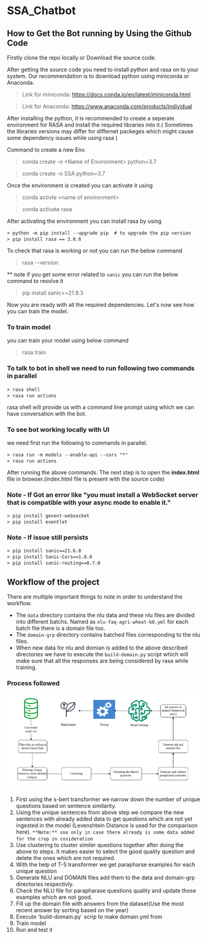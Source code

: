 # SSA_Chatbot

## How to Get the Bot running by Using the Github Code
Firstly clone the repo locally or Download the source code.

After getting the source code you need to install python and rasa on to your system. Our recommendation is to download python using miniconda or Anaconda.

> Link for miniconda: https://docs.conda.io/en/latest/miniconda.html

> Link for Anaconda: https://www.anaconda.com/products/individual

After installing the python, it is recommended to create a seperate environment for RASA and install the required libraries into it.( Sometimes the libraries versions may differ for differnet packeges which might cause some dependency issues while using rasa )

Command to create a new Env.

> conda create -n \<Name of Environment> python=3.7

> conda create -n SSA python=3.7

Once the environment is created you can activate it using
> conda activte \<name of environment>

> conda activate rasa

After activating the environment you can install rasa by using
    
    > python -m pip install --upgrade pip  # to upgrade the pip version
    > pip install rasa == 3.0.6

To check that rasa is working or not you can run the below command
> rasa --version

** note if you get some error related to `sanic` you can run the below command to resolve it
> pip install sanic==21.9.3

Now you are ready with all the required dependencies. Let's now see how you can train the model.

### To train model
you can train your model using below command
> rasa train

### To talk to bot in shell we need to run following two commands in parallel
    > rasa shell
    > rasa run actions
rasa shell will provide us with a command line prompt using which we can have conversation with the bot.

### To see bot working locally with UI
we need first run the following to commands in parallel.
    
    > rasa run -m models --enable-api --cors "*" 
    > rasa run actions
After running the above commands. The next step is to open the <b>index.html</b> file in browser.(index.html file is present with the source code)

### Note - If Got an error like "you must install a WebSocket server that is compatible with your async mode to enable it."
    > pip install gevent-websocket
    > pip install eventlet

### Note - If issue still persists
    > pip install sanic==21.6.0
    > pip install Sanic-Cors==1.0.0
    > pip install sanic-routing==0.7.0

## Workflow of the project

There are multiple important things to note in order to understand the workflow.

- The `data` directory contains the nlu data and these nlu files are divided into different batchs. Named as `nlu-faq-agri-wheat-b0.yml` for each batch file there is a domain file too.
- The `domain-grp` directory contains batched files corresponding to the nlu files.
- When new data for nlu and domian is added to the above described directories we have to execute the `build-domain.py` script which will make sure that all the responses are being considered by rasa while training.

### Process followed
<p style="text-align:center;"><img src=pipeline.png alt="Logo"></p>

1. First using the s-bert transformer we narrow down the number of unique questions based on sentence similarity.
2. Using the unique sentences from above step we compare the new sentences with already added data to get questions which are not yet ingested in the model (Levenshtein Distance is used for the comparison here). `**Note:** use only in case there already is some data added for the crop in cosideration`
3. Use clustering to cluster similer questions together after doing the above to steps. It makes easier to select the good quality question and delete the ones which are not required.
4. With the help of T-5 transformer we get parapharse examples for each unique question
5. Generate NLU and DOMAIN files add them to the data and domain-grp directories respectivly.
6. Check the NLU file for parapharase questions quality and update those examples which are not good.
7. Fill up the domain file with answers from the dataset(Use the most recent answer by sorting based on the year)
8. Execute 'build-domain.py` scrip to make domain.yml from
9. Train model
10. Run and test it